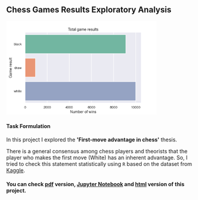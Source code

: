 ## Chess Games Results Exploratory Analysis


<img src='gen.png' height=250>

#### Task Formulation

In this project I explored the __'First-move advantage in chess'__ thesis.

There is a general consensus among chess players and theorists that the player who makes the first move (White) has an inherent advantage.
So, I tried to check this statement statistically using `R` based on the dataset from [Kaggle](https://www.kaggle.com/datasets/datasnaek/chess).

#### You can check [pdf](chess_analysis.pdf) version, [Jupyter Notebook](chess_analysis.ipynb) and [html](chess_analysis.html) version of this project.

